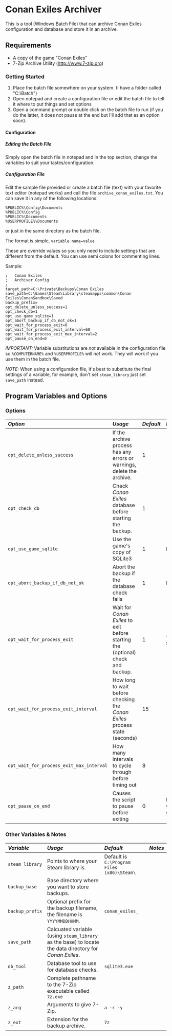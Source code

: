  
# Conan Exiles Archiver

This is a tool (Windows Batch File) that can archive Conan Exiles configuration and database and store it in an archive.


## Requirements

* A copy of the game "Conan Exiles"
* 7-Zip Archive Utility (http://www.7-zip.org)

### Getting Started

1. Place the batch file somewhere on your system.  (I have a folder called "C:\Batch")
2. Open notepad and create a configuration file *or* edit the batch file to tell it where to put things and set options
3. Open a command prompt or double click on the batch file to run (if you do the latter, it does not pause at the end but I'll add that as an option soon).

#### Configuration
##### Editing the Batch File
 
Simply open the batch file in notepad and in the top section, change the variables to suit your tastes/configuration.

##### Configuration File

Edit the sample file provided or create a batch file (text) with your favorite text editor (notepad works) and call the file `archive_conan_exiles.txt`.  You can save it in any of the following locations:

```
%PUBLIC%\Config\Documents
%PUBLIC%\Config
%PUBLIC%\Documents
%USERPROFILE%\Documents
```

or just in the same directory as the batch file.

The format is simple, `variable name=value`

These are override values so you only need to include settings that are different from the default.
You can use semi colons for commenting lines.

Sample:

```
;	Conan Exiles
;	Archiver Config
;
target_path=C:\Private\Backups\Conan Exiles
save_path=C:\Games\Steam\Library\steamapps\common\Conan Exiles\ConanSandbox\Saved
backup_prefix=
opt_delete_unless_success=1
opt_check_db=1
opt_use_game_sqlite=1
opt_abort_backup_if_db_not_ok=1
opt_wait_for_process_exit=0
opt_wait_for_process_exit_interval=60
opt_wait_for_process_exit_max_interval=2
opt_pause_on_end=0
```

*IMPORTANT:* Variable substitutions are *not* available in the configuration file so `%COMPUTERNAME%` and `%USERPROFILE%` will *not* work.  They will work if you use them in the batch file.

*NOTE:* When using a configuration file, it's best to substitute the final settings of a variable, for example, don't set `steam_library` just set `save_path` instead.


## Program Variables and Options

### Options

| *Option* | *Usage* | *Default* | *Notes* |
| :--- | :--- | :--- | :--- |
| `opt_delete_unless_success` | If the archive process has any errors or warnings, delete the archive. | 1 | |
| `opt_check_db` | Check *Conan Exiles* database before starting the backup. | 1 | |
| `opt_use_game_sqlite` | Use the game's copy of SQLite3 | 1 | Recommended |
| `opt_abort_backup_if_db_not_ok` | Abort the backup if the database check fails | 1 | Recommended |
| `opt_wait_for_process_exit` | Wait for *Conan Exiles* to exit before starting the (optional) check and backup. | 1 | (Default is 120 seconds) |
| `opt_wait_for_process_exit_interval` | How long to wait before checking the *Conan Exiles* process state (seconds) | 15 | |
| `opt_wait_for_process_exit_max_interval` | How many intervals to cycle through before timing out | 8 | |
| `opt_pause_on_end` | Causes the script to pause before exiting | 0 | Recommended when using a shortcut |


### Other Variables & Notes

| *Variable* | *Usage* | *Default* | *Notes* |
| :--- | :--- | :--- | :--- |
| `steam_library` | Points to where your Steam library is. | Default is `C:\Program Files (x86)\Steam\` | |
| `backup_base` | Base directory where you want to store backups. | | |
| `backup_prefix` | Optional prefix for the backup filename, the filename is `YYYYMMDDHHMM`. | `conan_exiles_` | |
| `save_path` | Calcuated variable (using `steam_library` as the base) to locate the data directory for *Conan Exiles*. | | 
| `db_tool` | Database tool to use for database checks.  | `sqlite3.exe` | |
| `z_path` | Complete pathname to the 7-Zip executable called `7z.exe` | | |
| `z_arg` | Arguments to give 7-Zip. | `a -r -y` | |
| `z_ext` | Extension for the backup archive. | `7z` | |
